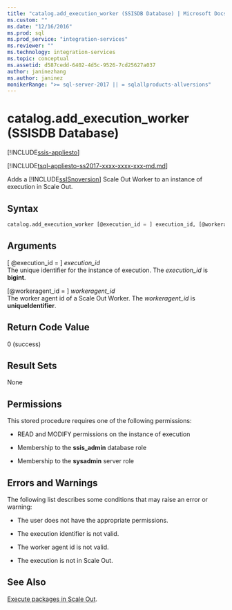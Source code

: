 ```yaml
---
title: "catalog.add_execution_worker (SSISDB Database) | Microsoft Docs"
ms.custom: ""
ms.date: "12/16/2016"
ms.prod: sql
ms.prod_service: "integration-services"
ms.reviewer: ""
ms.technology: integration-services
ms.topic: conceptual
ms.assetid: d587cedd-6402-4d5c-9526-7cd25627a037
author: janinezhang
ms.author: janinez
monikerRange: ">= sql-server-2017 || = sqlallproducts-allversions"
---
```

# catalog.add_execution_worker (SSISDB Database)

[!INCLUDE[ssis-appliesto](../../includes/ssis-appliesto-ssvrpluslinux-asdb-asdw-xxx.md)]


[!INCLUDE[tsql-appliesto-ss2017-xxxx-xxxx-xxx-md.md](../../includes/tsql-appliesto-ss2017-xxxx-xxxx-xxx-md.md)]

Adds a [!INCLUDE[ssISnoversion](../../includes/ssisnoversion-md.md)] Scale Out Worker to an instance of execution in Scale Out.

## Syntax

```sql
catalog.add_execution_worker [@execution_id = ] execution_id, [@workeragent_id = ] workeragent_id
```

## Arguments
[ @execution_id = ] *execution_id*  
 The unique identifier for the instance of execution. The *execution_id* is **bigint**.  
 
[@workeragent_id = ] *workeragent_id*  
The worker agent id of a Scale Out Worker. The *workeragent_id* is **uniqueIdentifier**.

## Return Code Value  
 0 (success)  
  
## Result Sets  
 None  

## Permissions  
 This stored procedure requires one of the following permissions:  
  
-   READ and MODIFY permissions on the instance of execution  
  
-   Membership to the **ssis_admin** database role  
  
-   Membership to the **sysadmin** server role  
 
## Errors and Warnings  
 The following list describes some conditions that may raise an error or warning:  
 
- The user does not have the appropriate permissions.

- The execution identifier is not valid.

- The worker agent id is not valid.

- The execution is not in Scale Out.

## See Also
[Execute packages in Scale Out](~/integration-services/scale-out/run-packages-in-integration-services-ssis-scale-out.md).

